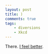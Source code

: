 ```yaml
---
layout: post
title: )
comments: true
tags:
    - diversions
    - Xkcd
---
```

There. <a href="http://xkcd.com/859/">I feel better</a>.
